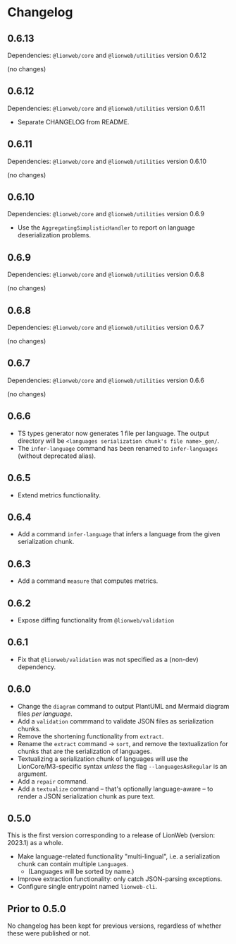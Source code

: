 # Changelog

## 0.6.13

Dependencies: `@lionweb/core` and `@lionweb/utilities` version 0.6.12

(no changes)


## 0.6.12

Dependencies: `@lionweb/core` and `@lionweb/utilities` version 0.6.11

* Separate CHANGELOG from README.


## 0.6.11

Dependencies: `@lionweb/core` and `@lionweb/utilities` version 0.6.10

(no changes)


## 0.6.10

Dependencies: `@lionweb/core` and `@lionweb/utilities` version 0.6.9

* Use the `AggregatingSimplisticHandler` to report on language deserialization problems.


## 0.6.9

Dependencies: `@lionweb/core` and `@lionweb/utilities` version 0.6.8

(no changes)


## 0.6.8

Dependencies: `@lionweb/core` and `@lionweb/utilities` version 0.6.7

(no changes)


## 0.6.7

Dependencies: `@lionweb/core` and `@lionweb/utilities` version 0.6.6

(no changes)


## 0.6.6

* TS types generator now generates 1 file per language.
  The output directory will be `<languages serialization chunk's file name>_gen/`.
* The `infer-language` command has been renamed to `infer-languages` (without deprecated alias).


## 0.6.5

* Extend metrics functionality.


## 0.6.4

* Add a command `infer-language` that infers a language from the given serialization chunk.


## 0.6.3

* Add a command `measure` that computes metrics.


## 0.6.2

* Expose diffing functionality from `@lionweb/validation`


## 0.6.1

* Fix that `@lionweb/validation` was not specified as a (non-dev) dependency.


## 0.6.0

* Change the `diagram` command to output PlantUML and Mermaid diagram files _per language_.
* Add a `validation` commmand to validate JSON files as serialization chunks.
* Remove the shortening functionality from `extract`.
* Rename the `extract` command &rarr; `sort`, and remove the textualization for chunks that are the serialization of languages.
* Textualizing a serialization chunk of languages will use the LionCore/M3-specific syntax _unless_ the flag `--languagesAsRegular` is an argument.
* Add a `repair` command.
* Add a `textualize` command – that's optionally language-aware – to render a JSON serialization chunk as pure text.


## 0.5.0

This is the first version corresponding to a release of LionWeb (version: 2023.1) as a whole.

* Make language-related functionality "multi-lingual", i.e. a serialization chunk can contain multiple `Language`s.
    * (Languages will be sorted by name.)
* Improve extraction functionality: only catch JSON-parsing exceptions.
* Configure single entrypoint named `lionweb-cli`.


## Prior to 0.5.0

No changelog has been kept for previous versions, regardless of whether these were published or not.

